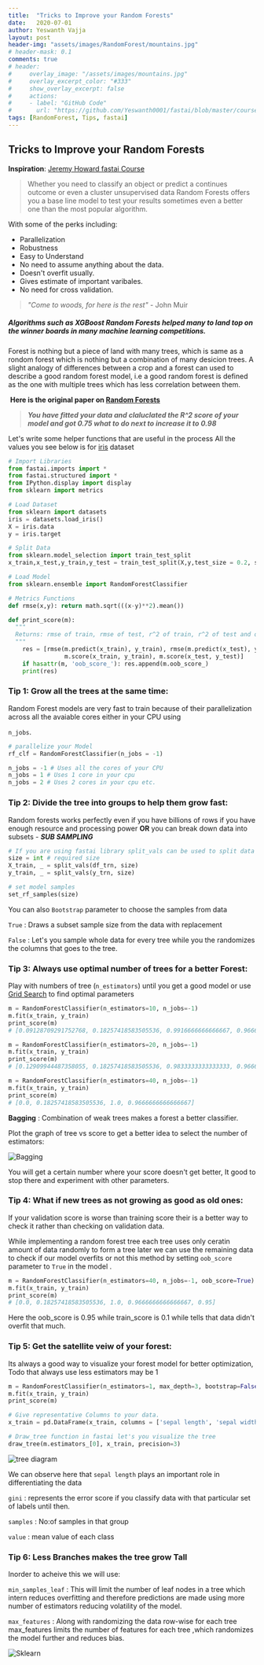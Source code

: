 ```yaml
---
title:  "Tricks to Improve your Random Forests"
date:   2020-07-01
author: Yeswanth Vajja
layout: post
header-img: "assets/images/RandomForest/mountains.jpg"
# header-mask: 0.1
comments: true
# header:
#     overlay_image: "/assets/images/mountains.jpg"
#     overlay_excerpt_color: "#333"
#     show_overlay_excerpt: false
#     actions:
#     - label: "GitHub Code"
#       url: "https://github.com/Yeswanth0001/fastai/blob/master/courses/ml1/lesson1-rf.ipynb"
tags: [RandomForest, Tips, fastai]
---
```


## Tricks to Improve your Random Forests

<!-- ![Trees](/assets/images/mountains.jpg) -->

**Inspiration**: [Jeremy Howard fastai Course](http://course18.fast.ai/lessonsml1/lessonsml1.html)

> Whether you need to classify an object or predict a continues outcome or even a cluster unsupervised data Random Forests offers you a base line model to test your results sometimes even a better one than the most popular algorithm.

With some of the perks including:

- Parallelization
- Robustness
- Easy to Understand
- No need to assume anything about the data.
- Doesn't overfit usually.
- Gives estimate of important varibales.
- No need for cross validation.

> *"Come to woods, for here is the rest"*   - John Muir

##### Algorithms such as **XGBoost**  **Random Forests** helped many to land top on the winner boards in many machine learning competitions.

Forest is nothing but a piece of land with many trees, which is same as a rondom forest which is nothing but a combination of many desicion trees. A slight analogy of differences between a crop and a forest can used to describe a good random forest model, i.e a good random forest is defined as the one with multiple trees which has less correlation between them.

​                                                     **Here is the original paper on [Random Forests](https://www.stat.berkeley.edu/~breiman/randomforest2001.pdf)**

> ***You have fitted your data and claluclated the R^2 score of your model and got 0.75 what to do next to increase it to 0.98*** 

Let's write some helper functions that are useful in the process All the values you see below is for [iris](https://archive.ics.uci.edu/ml/datasets/iris) dataset

```python
# Import Libraries
from fastai.imports import *
from fastai.structured import *
from IPython.display import display
from sklearn import metrics

# Load Dataset
from sklearn import datasets
iris = datasets.load_iris()
X = iris.data 
y = iris.target

# Split Data
from sklearn.model_selection import train_test_split
x_train,x_test,y_train,y_test = train_test_split(X,y,test_size = 0.2, stratify = y)

# Load Model
from sklearn.ensemble import RandomForestClassifier

# Metrics Functions
def rmse(x,y): return math.sqrt(((x-y)**2).mean())

def print_score(m):
  """
  Returns: rmse of train, rmse of test, r^2 of train, r^2 of test and oob_score(if given)
  """
    res = [rmse(m.predict(x_train), y_train), rmse(m.predict(x_test), y_test),
                m.score(x_train, y_train), m.score(x_test, y_test)]
    if hasattr(m, 'oob_score_'): res.append(m.oob_score_)
    print(res)
```

### Tip 1:  Grow all the trees at the same time:

Random Forest models are very fast to train because of their parallelization across all the avaiable cores either in your CPU using 

`n_jobs`.

```python
# parallelize your Model
rf_clf = RandomForestClassifier(n_jobs = -1)

n_jobs = -1 # Uses all the cores of your CPU
n_jobs = 1 # Uses 1 core in your cpu
n_jobs = 2 # Uses 2 cores in your cpu etc.
```

### Tip 2: Divide the tree into groups to help them grow fast:

Random forests works perfectly even if you have billions of rows if you have enough resource and processing power **OR** you can break down data into subsets  -  ***SUB SAMPLING***

```python
# If you are using fastai library split_vals can be used to split data into subsets 
size = int # required size
X_train, _ = split_vals(df_trn, size) 
y_train, _ = split_vals(y_trn, size)

# set model samples
set_rf_samples(size)
```

You can also `Bootstrap`  parameter to choose the samples from data

`True` : Draws a subset sample size from the data with replacement

`False` : Let's you sample whole data for every tree while you the randomizes the columns that goes to the tree.

### Tip 3: Always use optimal number of trees for a better Forest:

Play with numbers of tree (`n_estimators`) until you get a good model or use [Grid Search](https://scikit-learn.org/stable/modules/generated/sklearn.model_selection.GridSearchCV.html#sklearn.model_selection.GridSearchCV) to find optimal parameters

```python
m = RandomForestClassifier(n_estimators=10, n_jobs=-1)
m.fit(x_train, y_train)
print_score(m)
# [0.09128709291752768, 0.18257418583505536, 0.9916666666666667, 0.9666666666666667]

m = RandomForestClassifier(n_estimators=20, n_jobs=-1)
m.fit(x_train, y_train)
print_score(m)
# [0.12909944487358055, 0.18257418583505536, 0.9833333333333333, 0.9666666666666667]

m = RandomForestClassifier(n_estimators=40, n_jobs=-1)
m.fit(x_train, y_train)
print_score(m)
# [0.0, 0.18257418583505536, 1.0, 0.9666666666666667]
```

**Bagging** : Combination of weak trees makes a forest a better classifier.

Plot the graph of tree vs score to get a better idea to select the number of estimators:

![Bagging](/assets/images/RandomForest/Bagging.png)

You will get a certain number where your score doesn't get better, It good to stop there and experiment with other parameters.

### Tip 4: What if new trees as not growing as good as old ones:

If your validation score is worse than training score their is a better way to check it rather than checking on validation data.

While implementing a random forest tree each tree uses only ceratin amount of data randomly to form a tree later we can use the remaining data to check if our model overfits or not this method by setting `oob_score` parameter to `True` in the model .

```python
m = RandomForestClassifier(n_estimators=40, n_jobs=-1, oob_score=True)
m.fit(x_train, y_train)
print_score(m)
# [0.0, 0.18257418583505536, 1.0, 0.9666666666666667, 0.95]
```

Here the oob_score is 0.95 while train_score is 0.1 while tells that data didn't overfit that much.

### Tip 5: Get the satellite veiw of your forest:

Its always a good way to visualize your forest model for better optimization, Todo that always use less estimators may be 1

```python
m = RandomForestClassifier(n_estimators=1, max_depth=3, bootstrap=False, n_jobs=-1)
m.fit(x_train, y_train)
print_score(m)

# Give representative Columns to your data.
x_train = pd.DataFrame(x_train, columns = ['sepal length', 'sepal width', 'petal length', 'petal width'])

# Draw_tree function in fastai let's you visualize the tree  
draw_tree(m.estimators_[0], x_train, precision=3)
```

![tree diagram](/assets/images/RandomForest/tree.png)

We can observe here that `sepal length` plays an important role in differentiating the data 

`gini` : represents the error score if you classify data with that particular set of labels until then.

`samples` : No:of samples in that group 

`value` : mean value of each class

### Tip 6: Less Branches makes the tree grow Tall 

Inorder to acheive this we will use:

`min_samples_leaf`  :  This will limit the number of leaf nodes in a tree which intern reduces overfitting and therefore predictions are made using more number of estimators reducing volatility of the model.

`max_features`  : Along with randomizing the data row-wise for each tree max_features limits the number of features for each tree ,which randomizes the model further and reduces bias.

![Sklearn](/assets/images/RandomForest/max_features.png)

